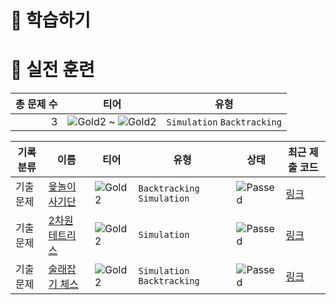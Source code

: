 # 📖 학습하기

# 🥇 실전 훈련
|총 문제 수|티어|유형|
|---:|---|---|
|3|![Gold2][g2] ~ ![Gold2][g2]|`Simulation` `Backtracking`|

|기록분류|이름|티어|유형|상태|최근 제출 코드|
|---|---|---|---|---|---|
|기출문제|[윷놀이 사기단](https://www.codetree.ai/training-field/frequent-problems/problems/woodstick-fraud)|![Gold2][g2]|`Backtracking` `Simulation`|![Passed][passed]|[링크](https://github.com/hyebln/codetree-TILs/blob/main/240329/%EC%9C%B7%EB%86%80%EC%9D%B4%20%EC%82%AC%EA%B8%B0%EB%8B%A8/woodstick-fraud.py)|
|기출문제|[2차원 테트리스](https://www.codetree.ai/training-field/frequent-problems/problems/tetris-2d)|![Gold2][g2]|`Simulation`|![Passed][passed]|[링크](https://github.com/hyebln/codetree-TILs/blob/main/240329/2%EC%B0%A8%EC%9B%90%20%ED%85%8C%ED%8A%B8%EB%A6%AC%EC%8A%A4/tetris-2d.py)|
|기출문제|[술래잡기 체스](https://www.codetree.ai/training-field/frequent-problems/problems/odd-chess2)|![Gold2][g2]|`Simulation` `Backtracking`|![Passed][passed]|[링크](https://github.com/hyebln/codetree-TILs/blob/main/240329/%EC%88%A0%EB%9E%98%EC%9E%A1%EA%B8%B0%20%EC%B2%B4%EC%8A%A4/odd-chess2.py)|










[b5]: https://img.shields.io/badge/Bronze_5-%235D3E31.svg
[b4]: https://img.shields.io/badge/Bronze_4-%235D3E31.svg
[b3]: https://img.shields.io/badge/Bronze_3-%235D3E31.svg
[b2]: https://img.shields.io/badge/Bronze_2-%235D3E31.svg
[b1]: https://img.shields.io/badge/Bronze_1-%235D3E31.svg
[s5]: https://img.shields.io/badge/Silver_5-%23394960.svg
[s4]: https://img.shields.io/badge/Silver_4-%23394960.svg
[s3]: https://img.shields.io/badge/Silver_3-%23394960.svg
[s2]: https://img.shields.io/badge/Silver_2-%23394960.svg
[s1]: https://img.shields.io/badge/Silver_1-%23394960.svg
[g5]: https://img.shields.io/badge/Gold_5-%23FFC433.svg
[g4]: https://img.shields.io/badge/Gold_4-%23FFC433.svg
[g3]: https://img.shields.io/badge/Gold_3-%23FFC433.svg
[g2]: https://img.shields.io/badge/Gold_2-%23FFC433.svg
[g1]: https://img.shields.io/badge/Gold_1-%23FFC433.svg
[p5]: https://img.shields.io/badge/Platinum_5-%2376DDD8.svg
[p4]: https://img.shields.io/badge/Platinum_4-%2376DDD8.svg
[p3]: https://img.shields.io/badge/Platinum_3-%2376DDD8.svg
[p2]: https://img.shields.io/badge/Platinum_2-%2376DDD8.svg
[p1]: https://img.shields.io/badge/Platinum_1-%2376DDD8.svg
[passed]: https://img.shields.io/badge/Passed-%23009D27.svg
[failed]: https://img.shields.io/badge/Failed-%23D24D57.svg
[easy]: https://img.shields.io/badge/쉬움-%235cb85c.svg?for-the-badge
[medium]: https://img.shields.io/badge/보통-%23FFC433.svg?for-the-badge
[hard]: https://img.shields.io/badge/어려움-%23D24D57.svg?for-the-badge